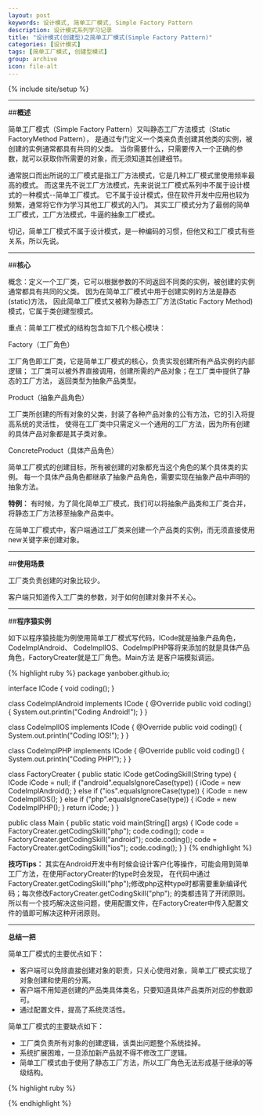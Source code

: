 ```yaml
---
layout: post
keywords: 设计模式, 简单工厂模式, Simple Factory Pattern
description: 设计模式系列学习记录
title: "设计模式(创建型)之简单工厂模式(Simple Factory Pattern)"
categories: [设计模式]
tags: [简单工厂模式, 创建型模式]
group: archive
icon: file-alt
---
```

{% include site/setup %}

<hr>

##**概述**

简单工厂模式（Simple Factory Pattern）又叫静态工厂方法模式（Static FactoryMethod Pattern），
是通过专门定义一个类来负责创建其他类的实例，被创建的实例通常都具有共同的父类。
当你需要什么，只需要传入一个正确的参数，就可以获取你所需要的对象，而无须知道其创建细节。

通常脱口而出所说的工厂模式是指工厂方法模式，它是几种工厂模式里使用频率最高的模式。
而这里先不说工厂方法模式，先来说说工厂模式系列中不属于设计模式的一种模式--简单工厂模式。
它不属于设计模式，但在软件开发中应用也较为频繁，通常将它作为学习其他工厂模式的入门。
其实工厂模式分为了最弱的简单工厂模式，工厂方法模式，牛逼的抽象工厂模式。

切记，简单工厂模式不属于设计模式，是一种编码的习惯，但他又和工厂模式有些关系，所以先说。

<hr>

##**核心**

概念：定义一个工厂类，它可以根据参数的不同返回不同类的实例，被创建的实例通常都具有共同的父类。
因为在简单工厂模式中用于创建实例的方法是静态(static)方法，
因此简单工厂模式又被称为静态工厂方法(Static Factory Method)模式，它属于类创建型模式。


重点：简单工厂模式的结构包含如下几个核心模块：

Factory（工厂角色）

工厂角色即工厂类，它是简单工厂模式的核心，负责实现创建所有产品实例的内部逻辑；
工厂类可以被外界直接调用，创建所需的产品对象；在工厂类中提供了静态的工厂方法，
返回类型为抽象产品类型。

Product（抽象产品角色）

工厂类所创建的所有对象的父类，封装了各种产品对象的公有方法，它的引入将提高系统的灵活性，
使得在工厂类中只需定义一个通用的工厂方法，因为所有创建的具体产品对象都是其子类对象。

ConcreteProduct（具体产品角色）

简单工厂模式的创建目标，所有被创建的对象都充当这个角色的某个具体类的实例。
每一个具体产品角色都继承了抽象产品角色，需要实现在抽象产品中声明的抽象方法。

**特例：** 有时候，为了简化简单工厂模式，我们可以将抽象产品类和工厂类合并，将静态工厂方法移至抽象产品类中。
       
在简单工厂模式中，客户端通过工厂类来创建一个产品类的实例，而无须直接使用new关键字来创建对象。

<hr>

##**使用场景**

工厂类负责创建的对象比较少。

客户端只知道传入工厂类的参数，对于如何创建对象并不关心。

<hr>

##**程序猿实例**

如下以程序猿技能为例使用简单工厂模式写代码，ICode就是抽象产品角色，CodeImplAndroid、
CodeImplIOS、CodeImplPHP等将来添加的就是具体产品角色，FactoryCreater就是工厂角色。Main方法
是客户端模拟调运。

{% highlight ruby %}
package yanbober.github.io;

interface ICode {
    void coding();
}

class CodeImplAndroid implements ICode {
    @Override
    public void coding() {
        System.out.println("Coding Android!");
    }
}

class CodeImplIOS implements ICode {
    @Override
    public void coding() {
        System.out.println("Coding IOS!");
    }
}

class CodeImplPHP implements ICode {
    @Override
    public void coding() {
        System.out.println("Coding PHP!");
    }
}

class FactoryCreater {
    public static ICode getCodingSkill(String type) {
        ICode iCode = null;
        if ("android".equalsIgnoreCase(type)) {
            iCode = new CodeImplAndroid();
        }
        else if ("ios".equalsIgnoreCase(type)) {
            iCode = new CodeImplIOS();
        }
        else if ("php".equalsIgnoreCase(type)) {
            iCode = new CodeImplPHP();
        }
        return iCode;
    }
}

public class Main {
    public static void main(String[] args) {
        ICode code = FactoryCreater.getCodingSkill("php");
        code.coding();
        code = FactoryCreater.getCodingSkill("android");
        code.coding();
        code = FactoryCreater.getCodingSkill("ios");
        code.coding();
    }
}
{% endhighlight %}

**技巧Tips：** 其实在Android开发中有时候会设计客户化等操作，可能会用到简单工厂方法，在使用FactoryCreater的type时会发现，
在代码中通过FactoryCreater.getCodingSkill("php");修改php这种type时都需要重新编译代码；每次修改FactoryCreater.getCodingSkill("php");
的类都违背了开闭原则。所以有一个技巧解决这些问题，使用配置文件，在FactoryCreater中传入配置文件的值即可解决这种开闭原则。

<hr>

**总结一把**

简单工厂模式的主要优点如下：

- 客户端可以免除直接创建对象的职责，只关心使用对象，简单工厂模式实现了对象创建和使用的分离。
- 客户端不用知道创建的产品类具体类名，只要知道具体产品类所对应的参数即可。
- 通过配置文件，提高了系统灵活性。
 
简单工厂模式的主要缺点如下：

- 工厂类负责所有对象的创建逻辑，该类出问题整个系统挂掉。
- 系统扩展困难，一旦添加新产品就不得不修改工厂逻辑。
- 简单工厂模式由于使用了静态工厂方法，所以工厂角色无法形成基于继承的等级结构。

{% highlight ruby %}

{% endhighlight %}

